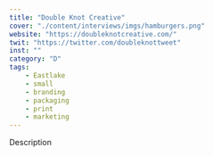 ```yaml
---
title: "Double Knot Creative"
cover: "./content/interviews/imgs/hamburgers.png"
website: "https://doubleknotcreative.com/"
twit: "https://twitter.com/doubleknottweet"
inst: ""
category: "D"
tags:
    - Eastlake
    - small
    - branding
    - packaging
    - print
    - marketing
---
```


Description
